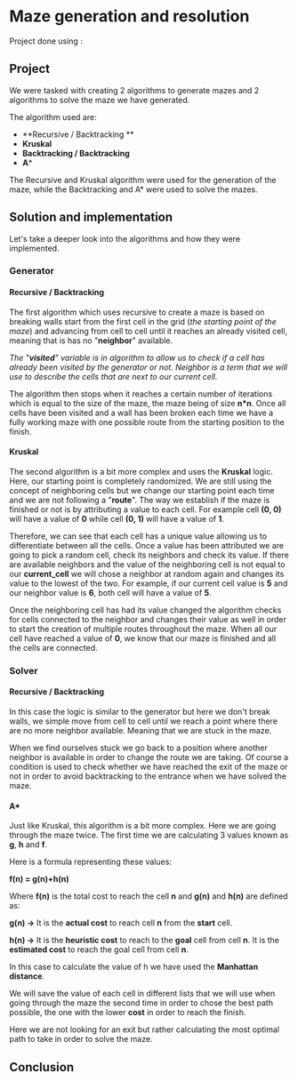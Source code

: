 # Maze generation and resolution

Project done using : 


## Project
We were tasked with creating 2 algorithms to generate mazes and 2 algorithms to solve the maze we have generated. 

The algorithm used are:
* **Recursive / Backtracking **
* **Kruskal**
* **Backtracking / Backtracking**
* **A***

The Recursive and Kruskal algorithm were used for the generation of the maze, while the Backtracking and A* were used to solve the mazes.

## Solution and implementation

Let's take a deeper look into the algorithms and how they were implemented.

### Generator

#### Recursive / Backtracking

The first algorithm which uses recursive to create a maze is based on breaking walls start from the first cell in the grid (_the starting point of the maze_) and advancing from cell to cell until it reaches an already visited cell, meaning that is has no "**neighbor**" available. 

_The "**visited**" variable is in algorithm to allow us to check if a cell has already been visited by the generator or not. Neighbor is a term that we will use to describe the cells that are next to our current cell._ 

The algorithm then stops when it reaches a certain number of iterations which is equal to the size of the maze, the maze being of size **n*n**. Once all cells have been visited and a wall has been broken each time we have a fully working maze with one possible route from the starting position to the finish. 

#### Kruskal

The second algorithm is a bit more complex and uses the **Kruskal** logic. Here, our starting point is completely randomized. We are still using the concept of neighboring cells but we change our starting point each time and we are not following a "**route**". The way we establish if the maze is finished or not is by attributing a value to each cell. For example cell **(0, 0)** will have a value of **0** while cell **(0, 1)** will have a value of **1**.

Therefore, we can see that each cell has a unique value allowing us to differentiate between all the cells. 
Once a value has been attributed we are going to pick a random cell, check its neighbors and check its value. If there are available neighbors and the value of the neighboring cell is not equal to our **current_cell** we will chose a neighbor at random again and changes its value to the lowest of the two. For example, if our current cell value is **5** and our neighbor value is **6**, both cell will have a value of **5**. 

Once the neighboring cell has had its value changed the algorithm checks for cells connected to the neighbor and changes their value as well in order to start the creation of multiple routes throughout the maze. 
When all our cell have reached a value of **0**, we know that our maze is finished and all the cells are connected. 

### Solver

#### Recursive / Backtracking

In this case the logic is similar to the generator but here we don't break walls, we simple move from cell to cell until we reach a point where there are no more neighbor available. Meaning that we are stuck in the maze.

When we find ourselves stuck we go back to a position where another neighbor is available in order to change the route we are taking. Of course a condition is used to check whether we have reached the exit of the maze or not in order to avoid backtracking to the entrance when we have solved the maze. 

#### A*

Just like Kruskal, this algorithm is a bit more complex. Here we are going through the maze twice. The first time we are calculating 3 values known as **g**, **h** and **f**.

Here is a formula representing these values: 

**f(n) = g(n)+h(n)**

Where **f(n)** is the total cost to reach the cell **n** and **g(n)** and **h(n)** are defined as:

**g(n) →** It is the **actual cost** to reach cell **n** from the **start** cell.

**h(n) →** It is the **heuristic cost** to reach to the **goal** cell from cell **n**. It is the **estimated cost** to reach the goal cell from cell **n**.

In this case to calculate the value of h we have used the **Manhattan distance**. 

We will save the value of each cell in different lists that we will use when going through the maze the second time in order to chose the best path possible, the one with the lower **cost** in order to reach the finish. 

Here we are not looking for an exit but rather calculating the most optimal path to take in order to solve the maze. 

## Conclusion
